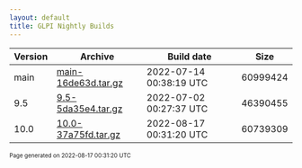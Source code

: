 ```yaml
---
layout: default
title: GLPI Nightly Builds
---
```


Version|Archive|Build date|Size
---|---|---|---
main|[main-16de63d.tar.gz](main-16de63d.tar.gz)|2022-07-14 00:38:19 UTC|60999424
9.5|[9.5-5da35e4.tar.gz](9.5-5da35e4.tar.gz)|2022-07-02 00:27:37 UTC|46390455
10.0|[10.0-37a75fd.tar.gz](10.0-37a75fd.tar.gz)|2022-08-17 00:31:20 UTC|60739309

<font size="1">Page generated on 2022-08-17 00:31:20 UTC</font>
